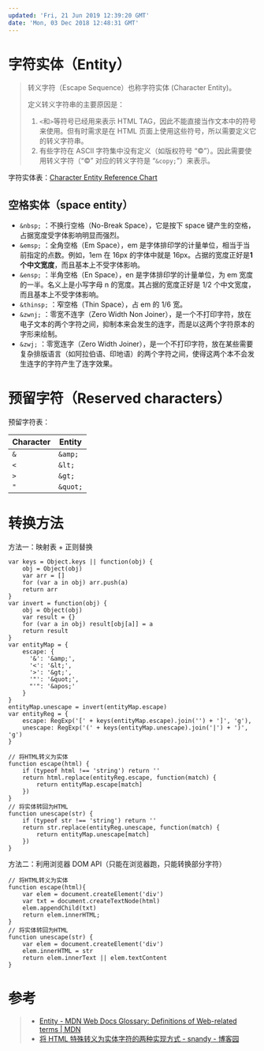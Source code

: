 ```yaml
---
updated: 'Fri, 21 Jun 2019 12:39:20 GMT'
date: 'Mon, 03 Dec 2018 12:48:31 GMT'
---
```


# 字符实体（Entity）

> 转义字符（Escape Sequence）也称字符实体 (Character Entity)。
>
> 定义转义字符串的主要原因是：
>
> 1.  `<`和`>`等符号已经用来表示 HTML TAG，因此不能直接当作文本中的符号来使用。但有时需求是在 HTML 页面上使用这些符号，所以需要定义它的转义字符串。
> 2.  有些字符在 ASCII 字符集中没有定义（如版权符号 “©”）。因此需要使用转义字符（“©” 对应的转义字符是 “`&copy;`”）来表示。

字符实体表：[Character Entity Reference Chart](https://dev.w3.org/html5/html-author/charref)

## 空格实体（space entity）

-   `&nbsp;` ：不换行空格（No-Break Space），它是按下 space 键产生的空格，占据宽度受字体影响明显而强烈。
-   `&emsp;` ：全角空格（Em Space），em 是字体排印学的计量单位，相当于当前指定的点数。例如，1em 在 16px 的字体中就是 16px。占据的宽度正好是**1 个中文宽度**，而且基本上不受字体影响。
-   `&ensp;` ：半角空格（En Space），en 是字体排印学的计量单位，为 em 宽度的一半。名义上是小写字母 n 的宽度。其占据的宽度正好是 1/2 个中文宽度，而且基本上不受字体影响。
-   `&thinsp;` ：窄空格（Thin Space），占 em 的 1/6 宽。
-   `&zwnj;` ：零宽不连字（Zero Width Non Joiner），是一个不打印字符，放在电子文本的两个字符之间，抑制本来会发生的连字，而是以这两个字符原本的字形来绘制。
-   `&zwj;` ：零宽连字（Zero Width Joiner），是一个不打印字符，放在某些需要复杂排版语言（如阿拉伯语、印地语）的两个字符之间，使得这两个本不会发生连字的字符产生了连字效果。

# 预留字符（Reserved characters）

预留字符表：

| Character | Entity   |
| --------- | -------- |
| `&`       | `&amp;`  |
| `<`       | `&lt;`   |
| `>`       | `&gt;`   |
| `"`       | `&quot;` |

# 转换方法

方法一：映射表 + 正则替换

```
var keys = Object.keys || function(obj) {
    obj = Object(obj)
    var arr = []
    for (var a in obj) arr.push(a)
    return arr
}
var invert = function(obj) {
    obj = Object(obj)
    var result = {}
    for (var a in obj) result[obj[a]] = a
    return result
}
var entityMap = {
    escape: {
      '&': '&amp;',
      '<': '&lt;',
      '>': '&gt;',
      '"': '&quot;',
      "'": '&apos;'
    }
}
entityMap.unescape = invert(entityMap.escape)
var entityReg = {
    escape: RegExp('[' + keys(entityMap.escape).join('') + ']', 'g'),
    unescape: RegExp('(' + keys(entityMap.unescape).join('|') + ')', 'g')
}

// 将HTML转义为实体
function escape(html) {
    if (typeof html !== 'string') return ''
    return html.replace(entityReg.escape, function(match) {
        return entityMap.escape[match]
    })
}
// 将实体转回为HTML
function unescape(str) {
    if (typeof str !== 'string') return ''
    return str.replace(entityReg.unescape, function(match) {
        return entityMap.unescape[match]
    })
}
```

方法二：利用浏览器 DOM API（只能在浏览器跑，只能转换部分字符）

```
// 将HTML转义为实体
function escape(html){
    var elem = document.createElement('div')
    var txt = document.createTextNode(html)
    elem.appendChild(txt)
    return elem.innerHTML;
}
// 将实体转回为HTML
function unescape(str) {
    var elem = document.createElement('div')
    elem.innerHTML = str
    return elem.innerText || elem.textContent
}
```

# 参考

> -   [Entity - MDN Web Docs Glossary: Definitions of Web-related terms | MDN](https://developer.mozilla.org/en-US/docs/Glossary/Entity#Reserved_characters)
> -   [将 HTML 特殊转义为实体字符的两种实现方式 - snandy - 博客园](http://www.cnblogs.com/snandy/archive/2013/07/19/3200433.html)
